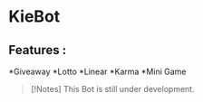 # KieBot

## Features : 
*Giveaway
*Lotto
*Linear
*Karma
*Mini Game

> [!Notes]
> This Bot is still under development.
